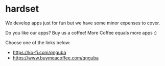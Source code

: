 # hardset

We develop apps just for fun but we have some minor expenses to cover.

Do you like our apps? Buy us a coffee!
More Coffee equals more apps :)

Choose one of the links below:
* https://ko-fi.com/qnguba
* https://www.buymeacoffee.com/qnguba